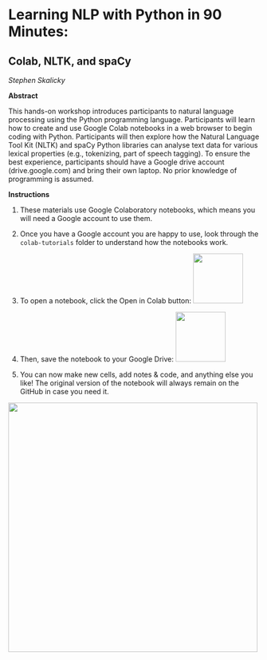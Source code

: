 # Learning NLP with Python in 90 Minutes: 
## Colab, NLTK, and spaCy

*Stephen Skalicky*

**Abstract**

This hands-on workshop introduces participants to natural language processing using the Python programming language. Participants will learn how to create and use Google Colab notebooks in a web browser to begin coding with Python. Participants will then explore how the Natural Language Tool Kit (NLTK) and spaCy Python libraries can analyse text data for various lexical properties (e.g., tokenizing, part of speech tagging). To ensure the best
experience, participants should have a Google drive account (drive.google.com) and bring their own laptop. No prior knowledge of programming is assumed.

**Instructions**

1. These materials use Google Colaboratory notebooks, which means you will need a Google account to use them. 

2. Once you have a Google account you are happy to use, look through the `colab-tutorials` folder to understand how the notebooks work. 

3. To open a notebook, click the Open in Colab button: <img src = 'https://i.imgur.com/A6HnQEx.png' width = 100>

4. Then, save the notebook to your Google Drive: <img src = 'https://i.imgur.com/oIHM7TP.png' width = 100>

5. You can now make new cells, add notes & code, and anything else you like! The original version of the notebook will always remain on the GitHub in case you need it. 

<img src = 'https://i.imgur.com/l3djb9T.png>' width = '500'>